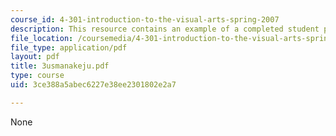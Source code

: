 ```yaml
---
course_id: 4-301-introduction-to-the-visual-arts-spring-2007
description: This resource contains an example of a completed student project.
file_location: /coursemedia/4-301-introduction-to-the-visual-arts-spring-2007/3ce388a5abec6227e38ee2301802e2a7_3usmanakeju.pdf
file_type: application/pdf
layout: pdf
title: 3usmanakeju.pdf
type: course
uid: 3ce388a5abec6227e38ee2301802e2a7

---
```

None